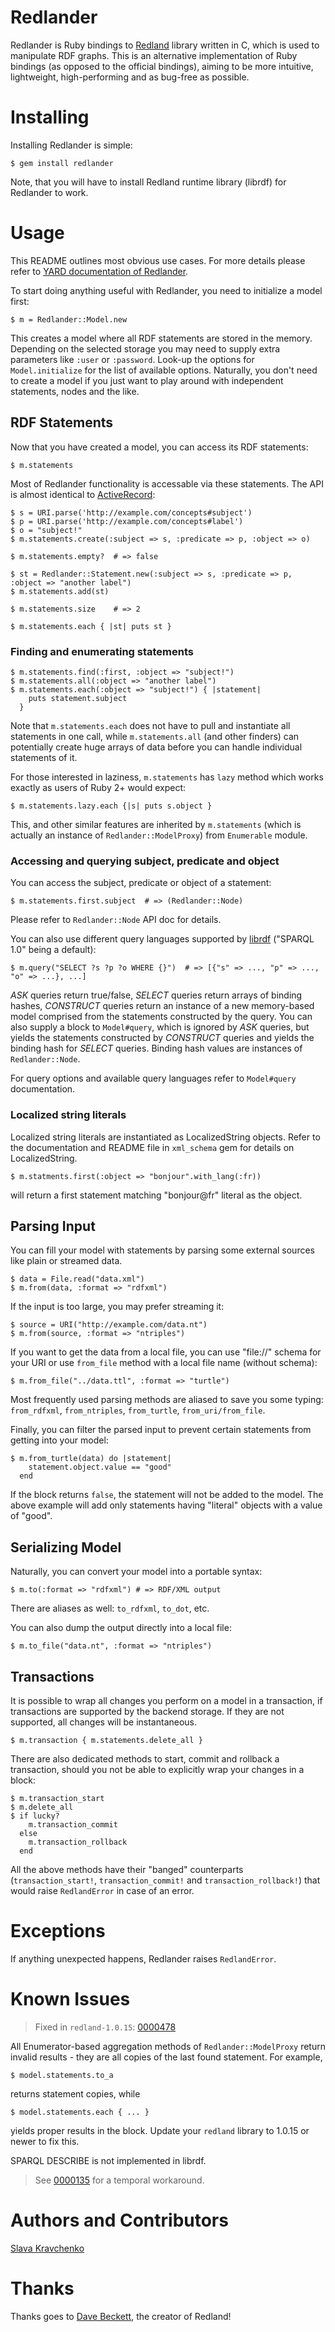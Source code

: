 # Redlander

Redlander is Ruby bindings to [Redland](http://librdf.org) library written in C,
which is used to manipulate RDF graphs. This is an alternative implementation
of Ruby bindings (as opposed to the official bindings), aiming to be more
intuitive, lightweight, high-performing and as bug-free as possible.


# Installing

Installing Redlander is simple:

    $ gem install redlander

Note, that you will have to install Redland runtime library (librdf) for Redlander to work.


# Usage

This README outlines most obvious use cases.
For more details please refer to [YARD documentation of Redlander](http://rubydoc.info/gems/redlander).

To start doing anything useful with Redlander, you need to initialize a model first:

    $ m = Redlander::Model.new

This creates a model where all RDF statements are stored in the memory.
Depending on the selected storage you may need to supply extra parameters
like `:user` or `:password`. Look-up the options for `Model.initialize`
for the list of available options.
Naturally, you don't need to create a model if you just want to play around
with independent statements, nodes and the like.


## RDF Statements

Now that you have created a model, you can access its RDF statements:

    $ m.statements

Most of Redlander functionality is accessable via these statements.
The API is almost identical to [ActiveRecord](https://github.com/rails/rails/tree/master/activerecord):

    $ s = URI.parse('http://example.com/concepts#subject')
    $ p = URI.parse('http://example.com/concepts#label')
    $ o = "subject!"
    $ m.statements.create(:subject => s, :predicate => p, :object => o)

    $ m.statements.empty?  # => false

    $ st = Redlander::Statement.new(:subject => s, :predicate => p, :object => "another label")
    $ m.statements.add(st)

    $ m.statements.size    # => 2

    $ m.statements.each { |st| puts st }


### Finding and enumerating statements

    $ m.statements.find(:first, :object => "subject!")
    $ m.statements.all(:object => "another label")
    $ m.statements.each(:object => "subject!") { |statement|
        puts statement.subject
      }

Note that `m.statements.each` does not have to pull and instantiate all statements in one call,
while `m.statements.all` (and other finders) can potentially create huge arrays of data
before you can handle individual statements of it.

For those interested in laziness, `m.statements` has `lazy` method which works exactly as users of
Ruby 2+ would expect:

    $ m.statements.lazy.each {|s| puts s.object }

This, and other similar features are inherited by `m.statements` (which is actually an instance of
`Redlander::ModelProxy`) from `Enumerable` module.


### Accessing and querying subject, predicate and object

You can access the subject, predicate or object of a statement:

    $ m.statements.first.subject  # => (Redlander::Node)

Please refer to `Redlander::Node` API doc for details.

You can also use different query languages supported by [librdf](http://librdf.org/)
("SPARQL 1.0" being a default):

    $ m.query("SELECT ?s ?p ?o WHERE {}")  # => [{"s" => ..., "p" => ..., "o" => ...}, ...]

*ASK* queries return true/false, *SELECT* queries return arrays of binding hashes,
*CONSTRUCT* queries return an instance of a new memory-based model comprised from
the statements constructed by the query.
You can also supply a block to `Model#query`, which is ignored by *ASK* queries, but
yields the statements constructed by *CONSTRUCT* queries and yields the binding
hash for *SELECT* queries. Binding hash values are instances of `Redlander::Node`.

For query options and available query languages refer to `Model#query` documentation.


### Localized string literals

Localized string literals are instantiated as LocalizedString objects.
Refer to the documentation and README file in `xml_schema` gem for details
on LocalizedString.

    $ m.statments.first(:object => "bonjour".with_lang(:fr))

will return a first statement matching "bonjour@fr" literal as the object.


## Parsing Input

You can fill your model with statements by parsing some external sources like plain or streamed data.

    $ data = File.read("data.xml")
    $ m.from(data, :format => "rdfxml")

If the input is too large, you may prefer streaming it:

    $ source = URI("http://example.com/data.nt")
    $ m.from(source, :format => "ntriples")

If you want to get the data from a local file, you can use "file://" schema for your URI
or use `from_file` method with a local file name (without schema):

    $ m.from_file("../data.ttl", :format => "turtle")

Most frequently used parsing methods are aliased to save you some typing:
`from_rdfxml`, `from_ntriples`, `from_turtle`, `from_uri/from_file`.

Finally, you can filter the parsed input to prevent certain statements from getting into your model:

    $ m.from_turtle(data) do |statement|
        statement.object.value == "good"
      end

If the block returns `false`, the statement will not be added to the model.
The above example will add only statements having "literal" objects with a value of "good".


## Serializing Model

Naturally, you can convert your model into a portable syntax:

    $ m.to(:format => "rdfxml") # => RDF/XML output

There are aliases as well: `to_rdfxml`, `to_dot`, etc.

You can also dump the output directly into a local file:

    $ m.to_file("data.nt", :format => "ntriples")


## Transactions

It is possible to wrap all changes you perform on a model in a transaction,
if transactions are supported by the backend storage. If they are not supported,
all changes will be instantaneous.

    $ m.transaction { m.statements.delete_all }

There are also dedicated methods to start, commit and rollback a transaction,
should you not be able to explicitly wrap your changes in a block:

    $ m.transaction_start
    $ m.delete_all
    $ if lucky?
        m.transaction_commit
      else
        m.transaction_rollback
      end

All the above methods have their "banged" counterparts (`transaction_start!`,
`transaction_commit!` and `transaction_rollback!`) that would raise `RedlandError`
in case of an error.


# Exceptions

If anything unexpected happens, Redlander raises `RedlandError`.


# Known Issues

> Fixed in `redland-1.0.15`: [0000478](http://bugs.librdf.org/mantis/view.php?id=478)

All Enumerator-based aggregation methods of `Redlander::ModelProxy`
return invalid results - they are all copies of the last found statement.
For example,

    $ model.statements.to_a

returns statement copies, while

    $ model.statements.each { ... }

yields proper results in the block.
Update your `redland` library to 1.0.15 or newer to fix this.


SPARQL DESCRIBE is not implemented in librdf.

> See [0000135](http://bugs.librdf.org/mantis/view.php?id=135) for a temporal workaround.


# Authors and Contributors

[Slava Kravchenko](https://github.com/cordawyn)


# Thanks

Thanks goes to [Dave Beckett](https://github.com/dajobe), the creator of Redland!
